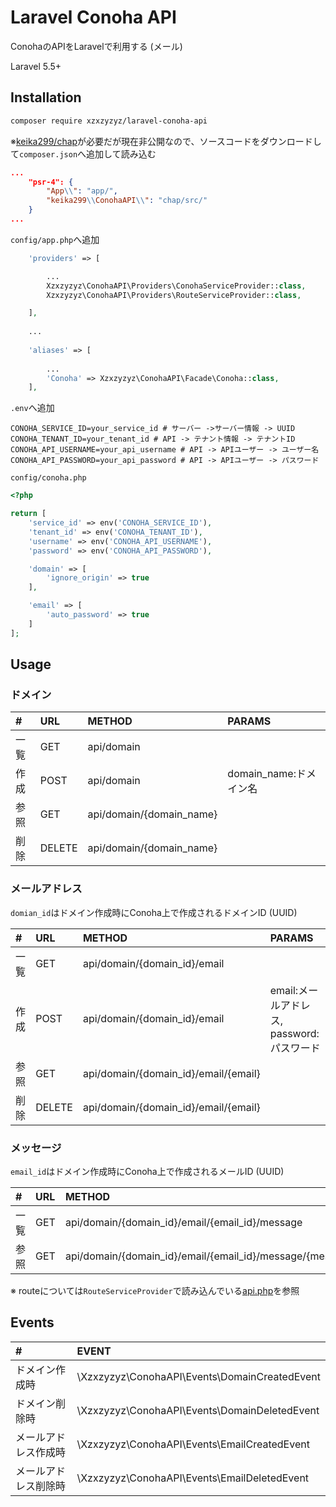 # Laravel Conoha API


ConohaのAPIをLaravelで利用する (メール)

Laravel 5.5+

## Installation

```bash
composer require xzxzyzyz/laravel-conoha-api
```

※[keika299/chap](https://github.com/ezaki/chap)が必要だが現在非公開なので、ソースコードをダウンロードして`composer.json`へ追加して読み込む

```json
...
    "psr-4": {
        "App\\": "app/",
        "keika299\\ConohaAPI\\": "chap/src/"
    }
...
```

`config/app.php`へ追加

```php
    'providers' => [

        ...
        Xzxzyzyz\ConohaAPI\Providers\ConohaServiceProvider::class,
        Xzxzyzyz\ConohaAPI\Providers\RouteServiceProvider::class,

    ],
    
    ...
    
    'aliases' => [
    
        ...
        'Conoha' => Xzxzyzyz\ConohaAPI\Facade\Conoha::class,
    ],
```

`.env`へ追加

```
CONOHA_SERVICE_ID=your_service_id # サーバー ->サーバー情報 -> UUID
CONOHA_TENANT_ID=your_tenant_id # API -> テナント情報 -> テナントID
CONOHA_API_USERNAME=your_api_username # API -> APIユーザー -> ユーザー名
CONOHA_API_PASSWORD=your_api_password # API -> APIユーザー -> パスワード
```

`config/conoha.php`

```php
<?php

return [
    'service_id' => env('CONOHA_SERVICE_ID'),
    'tenant_id' => env('CONOHA_TENANT_ID'),
    'username' => env('CONOHA_API_USERNAME'),
    'password' => env('CONOHA_API_PASSWORD'),

    'domain' => [
        'ignore_origin' => true
    ],

    'email' => [
        'auto_password' => true
    ]
];

```

## Usage

### ドメイン

|#|URL|METHOD|PARAMS|
|:---|:---|:---|:---|
|一覧|GET|api/domain| |
|作成|POST|api/domain|domain_name:ドメイン名|
|参照|GET|api/domain/{domain_name}| |
|削除|DELETE|api/domain/{domain_name}| |


### メールアドレス

`domian_id`はドメイン作成時にConoha上で作成されるドメインID (UUID)

|#|URL|METHOD|PARAMS|
|:---|:---|:---|:---|
|一覧|GET|api/domain/{domain_id}/email| |
|作成|POST|api/domain/{domain_id}/email|email:メールアドレス, password:パスワード|
|参照|GET|api/domain/{domain_id}/email/{email}| |
|削除|DELETE|api/domain/{domain_id}/email/{email}| |


### メッセージ

`email_id`はドメイン作成時にConoha上で作成されるメールID (UUID)

|#|URL|METHOD|PARAMS|
|:---|:---|:---|:---|
|一覧|GET|api/domain/{domain_id}/email/{email_id}/message| |
|参照|GET|api/domain/{domain_id}/email/{email_id}/message/{message_id}| |

※ routeについては`RouteServiceProvider`で読み込んでいる[api.php](https://github.com/xzxzyzyz/laravel-conoha-api/blob/master/src/Http/api.php)を参照


## Events

|#|EVENT|
|:---|:---|
|ドメイン作成時|\Xzxzyzyz\ConohaAPI\Events\DomainCreatedEvent|
|ドメイン削除時|\Xzxzyzyz\ConohaAPI\Events\DomainDeletedEvent|
|メールアドレス作成時|\Xzxzyzyz\ConohaAPI\Events\EmailCreatedEvent|
|メールアドレス削除時|\Xzxzyzyz\ConohaAPI\Events\EmailDeletedEvent|
